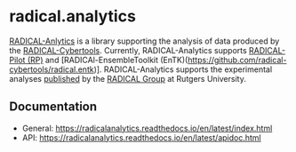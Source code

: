 # radical.analytics

[RADICAL-Anlytics](https://github.com/radical-cybertools/radical.analytics) is a library supporting the analysis of data produced by the [RADICAL-Cybertools](https://radical-cybertools.github.io/). Currently, RADICAL-Analytics supports [RADICAL-Pilot (RP)](https://github.com/radical-cybertools/radical.pilot) and [RADICAl-EnsembleToolkit (EnTK)(https://github.com/radical-cybertools/radical.entk)]. RADICAL-Analytics supports the experimental analyses [published](http://radical.rutgers.edu/publications/) by the [RADICAL Group](http://radical.rutgers.edu/) at Rutgers University.

## Documentation
* General: https://radicalanalytics.readthedocs.io/en/latest/index.html
* API: https://radicalanalytics.readthedocs.io/en/latest/apidoc.html
